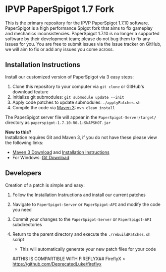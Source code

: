 # IPVP PaperSpigot 1.7 Fork #
<p>This is the primary repository for the IPVP PaperSpigot 1.7.10 software. PaperSpigot is a high performance 
Spigot fork that aims to fix gameplay and mechanics inconsistencies. PaperSpigot 1.7.10 is no longer a supported
software by their development team; please do not bug them to fix any issues for you. You are free to submit
issues via the Issue tracker on GitHub, we will aim to fix or add any issues you come across.</p>

## Installation Instructions ##
Install our customized version of PaperSpigot via 3 easy steps:

1. Clone this repository to your computer via `git clone` or GitHub's download feature
2. Initialize git submodules: `git submodule update --init` 
3. Apply code patches to update submodules: `./applyPatches.sh`
4. Compile the code via [Maven 3](http://maven.apache.org/download.html): `mvn clean install`

The PaperSpigot server file will appear in the `PaperSpigot-Server/target/` directory as `paperspigot-1.7.10-R0.1-SNAPSHOT.jar`

**New to this?** <br />
Installation requires Git and Maven 3, if you do not have these please view the following links:

* [Maven 3 Download](http://maven.apache.org/download.html) and [Installation Instructions](https://maven.apache.org/install.html)
* For Windows: [Git Download](https://git-scm.com/downloads)


## Developers ##
Creation of a patch is simple and easy:

1. Follow the Installation Instructions and install our current patches
2. Navigate to `PaperSpigot-Server` or `PaperSpigot-API` and modify the code you need
3. Commit your changes to the `PaperSpigot-Server` or `PaperSpigot-API` subdirectories
4. Return to the parent directory and execute the `./rebuildPatches.sh` script
    * This will automatically generate your new patch files for your code
    
    ##THIS IS COMPARTIBLE WITH FIREFLYX##
    FireflyX > https://github.com/DeprecatedLuke/fireflyx
